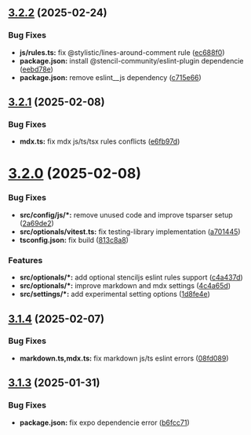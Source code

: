 ## [3.2.2](https://github.com/santi020k/eslint-config-santi020k/compare/v3.2.1...v3.2.2) (2025-02-24)


### Bug Fixes

* **js/rules.ts:** fix @stylistic/lines-around-comment rule ([ec688f0](https://github.com/santi020k/eslint-config-santi020k/commit/ec688f046604b7af221a7396d84ff8c9f28e6206))
* **package.json:** install @stencil-community/eslint-plugin dependencie ([eebd78e](https://github.com/santi020k/eslint-config-santi020k/commit/eebd78e8265b6ed8f741116384b1d6d2e3740331))
* **package.json:** remove eslint__js dependency ([c715e66](https://github.com/santi020k/eslint-config-santi020k/commit/c715e6602ab9bbe9acca77293363a7a4b4d8aee4))



## [3.2.1](https://github.com/santi020k/eslint-config-santi020k/compare/v3.2.0...v3.2.1) (2025-02-08)


### Bug Fixes

* **mdx.ts:** fix mdx js/ts/tsx rules conflicts ([e6fb97d](https://github.com/santi020k/eslint-config-santi020k/commit/e6fb97d655e22a0f8b5c0ffe85cbffbf0ab77f09))



# [3.2.0](https://github.com/santi020k/eslint-config-santi020k/compare/v3.1.4...v3.2.0) (2025-02-08)


### Bug Fixes

* **src/config/js/*:** remove unused code and improve tsparser setup ([2a69de2](https://github.com/santi020k/eslint-config-santi020k/commit/2a69de26644eb45d6be9613b176d76429e4ba7cd))
* **src/optionals/vitest.ts:** fix testing-library implementation ([a701445](https://github.com/santi020k/eslint-config-santi020k/commit/a701445ca704a628f5eba6d37c59d0770b1873b7))
* **tsconfig.json:** fix build ([813c8a8](https://github.com/santi020k/eslint-config-santi020k/commit/813c8a860ff50b2d93f7fb30f9c89e44478fd214))


### Features

* **src/optionals/*:** add optional stenciljs eslint rules support ([c4a437d](https://github.com/santi020k/eslint-config-santi020k/commit/c4a437d717b09d0c20f1169c623a9eebf809cc1a))
* **src/optionals/*:** improve markdown and mdx settings ([4c4a65d](https://github.com/santi020k/eslint-config-santi020k/commit/4c4a65d07eb84f37ceec5e5402b918c0b37d0c6d))
* **src/settings/*:** add experimental setting options ([1d8fe4e](https://github.com/santi020k/eslint-config-santi020k/commit/1d8fe4e6096aad4613e8caf72638b4236cbd9fd8))



## [3.1.4](https://github.com/santi020k/eslint-config-santi020k/compare/v3.1.3...v3.1.4) (2025-02-07)


### Bug Fixes

* **markdown.ts,mdx.ts:** fix markdown js/ts eslint errors ([08fd089](https://github.com/santi020k/eslint-config-santi020k/commit/08fd089cac6767abf441adfa8633f0ebcf73160d))



## [3.1.3](https://github.com/santi020k/eslint-config-santi020k/compare/v3.1.2...v3.1.3) (2025-01-31)


### Bug Fixes

* **package.json:** fix expo dependencie error ([b6fcc71](https://github.com/santi020k/eslint-config-santi020k/commit/b6fcc71d8e2bd8c2a863ddbedbd816667cbb7fa6))




